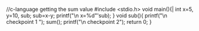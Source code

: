 //c-language getting the sum value
#include <stdio.h>
void main(){|
  int x=5, y=10, sub;
  sub=x-y;
  printf("\n x=%d"'sub);
  }
  void sub(){
  printf("\n checkpoint 1 ");
  sum();
  printf("\n checkpoint 2");
  return 0;
  }
